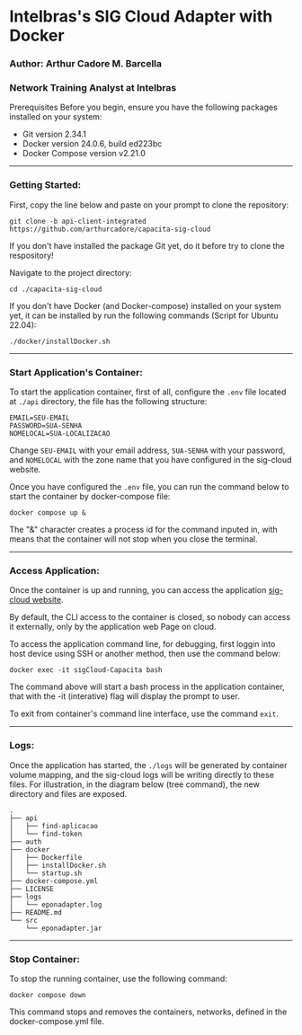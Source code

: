 # Intelbras's SIG Cloud Adapter with Docker

### Author: Arthur Cadore M. Barcella
### Network Training Analyst at Intelbras

Prerequisites
Before you begin, ensure you have the following packages installed on your system:

- Git version 2.34.1
- Docker version 24.0.6, build ed223bc
- Docker Compose version v2.21.0

---
### Getting Started:

First, copy the line below and paste on your prompt to clone the repository:

```
git clone -b api-client-integrated https://github.com/arthurcadore/capacita-sig-cloud
```
If you don't have installed the package Git yet, do it before try to clone the respository!

Navigate to the project directory:

```
cd ./capacita-sig-cloud
```

If you don't have Docker (and Docker-compose) installed on your system yet, it can be installed by run the following commands (Script for Ubuntu 22.04): 

```
./docker/installDocker.sh
```

---
### Start Application's Container: 

To start the application container, first of all, configure the `.env` file located at `./api` directory, the file has the following structure: 

```
EMAIL=SEU-EMAIL
PASSWORD=SUA-SENHA
NOMELOCAL=SUA-LOCALIZACAO
```
Change `SEU-EMAIL` with your email address, `SUA-SENHA` with your password, and `NOMELOCAL` with the zone name that you have configured in the sig-cloud website. 

Once you have configured the `.env` file, you can run the command below to start the container by docker-compose file: 

```
docker compose up & 
```

The "&" character creates a process id for the command inputed in, with means that the container will not stop when you close the terminal. 

---

### Access Application:

Once the container is up and running, you can access the application [sig-cloud website](https://sigcloud.incloud.intelbras.com.br/). 

By default, the CLI access to the container is closed, so nobody can access it externally, only by the application web Page on cloud. 

To access the application command line, for debugging, first loggin into host device using SSH or another method, then use the command below: 

```
docker exec -it sigCloud-Capacita bash
```

The command above will start a bash process in the application container, that with the -it (interative) flag will display the prompt to user. 

To exit from container's command line interface, use the command `exit`.  

---
### Logs: 

Once the application has started, the `./logs` will be generated by container volume mapping, and the sig-cloud logs will be writing directly to these files. For illustration, in the diagram below (tree command), the new directory and files are exposed. 

```
.
├── api
│   ├── find-aplicacao
│   └── find-token
├── auth
├── docker
│   ├── Dockerfile
│   ├── installDocker.sh
│   └── startup.sh
├── docker-compose.yml
├── LICENSE
├── logs
│   └── eponadapter.log
├── README.md
└── src
    └── eponadapter.jar
```
--- 
### Stop Container: 
To stop the running container, use the following command:

```
docker compose down
```
This command stops and removes the containers, networks, defined in the docker-compose.yml file.
